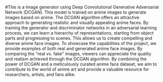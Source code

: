 #This is a Image generator using Deep Convolutional Generative Adversarial Network (DCGAN).
This model is trained on anime images to generate images based on anime.
The DCGAN algorithm offers an attractive approach to generating realistic and visually appealing anime faces. By training the generator and discriminator networks in an adversarial learning process, we can learn a hierarchy of representations, starting from object parts and progressing to scenes. This allows us to create compelling and diverse anime face images.
To showcase the capabilities of the project, we provide examples of both real and generated anime face images. By comparing the "real vs. fake" images, viewers can appreciate the quality and realism achieved through the DCGAN algorithm.
By combining the power of DCGAN and a meticulously curated anime face dataset, we aim to contribute to the world of anime art and provide a valuable resource for researchers, artists, and fans alike.
